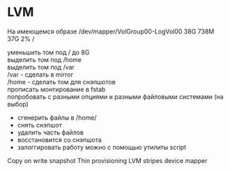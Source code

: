 # LVM

На имеющемся образе 
/dev/mapper/VolGroup00-LogVol00 38G 738M 37G 2% /

уменьшить том под / до 8G \
выделить том под /home \
выделить том под /var \
/var - сделать в mirror \
/home - сделать том для снэпшотов \
прописать монтирование в fstab \
попробовать с разными опциями и разными файловыми системами (на выбор)
- сгенерить файлы в /home/
- снять снэпшот
- удалить часть файлов
- восстановится со снэпшота
- залоггировать работу можно с помощью утилиты script

Copy on write snapshot
Thin provisioning
LVM stripes
device mapper
